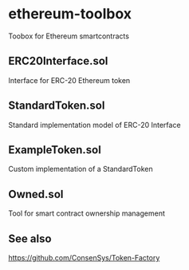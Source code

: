 # ethereum-toolbox
Toobox for Ethereum smartcontracts

## ERC20Interface.sol
Interface for ERC-20 Ethereum token

## StandardToken.sol
Standard implementation model of ERC-20 Interface

## ExampleToken.sol
Custom implementation of a StandardToken

## Owned.sol
Tool for smart contract ownership management

## See also
https://github.com/ConsenSys/Token-Factory
